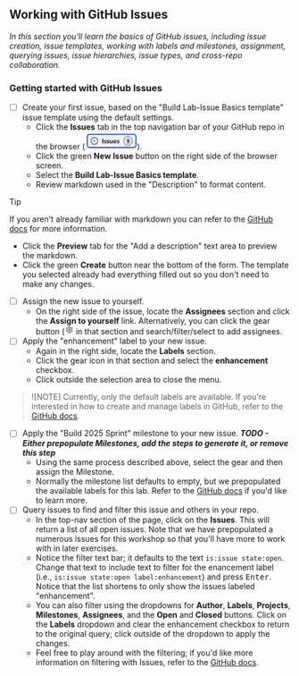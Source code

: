 ## Working with GitHub Issues

_In this section you'll learn the basics of GitHub issues, including issue creation, issue templates, working with labels and milestones, assignment, querying issues, issue hierarchies, issue types, and cross-repo collaboration._

### Getting started with GitHub Issues

- [ ] Create your first issue, based on the "Build Lab-Issue Basics template" issue template using the default settings.
  - Click the **Issues** tab in the top navigation bar of your GitHub repo in the browser (![Issues tab](./images/issues-tab.jpeg)).
  - Click the green **New Issue** button on the right side of the browser screen.
  - Select the **Build Lab-Issue Basics template**.
  - Review markdown used in the "Description" to format content.
> [!TIP]
> If you aren't already familiar with markdown you can refer to the [GitHub docs](https://docs.github.com/en/get-started/writing-on-github/getting-started-with-writing-and-formatting-on-github) for more information.

  - Click the **Preview** tab for the "Add a description" text area to preview the markdown.
  - Click the green **Create** button near the bottom of the form.  The template you selected already had everything filled out so you don't need to make any changes. 
- [ ] Assign the new issue to yourself.
  - On the right side of the issue, locate the **Assignees** section and click the **Assign to yourself** link. Alternatively, you can click the gear button (![Gear button](./images/gear.jpeg) in that section and search/filter/select to add assignees.
- [ ] Apply the "enhancement" label to your new issue.
  - Again in the right side, locate the **Labels** section.
  - Click the gear icon in that section and select the **enhancement** checkbox.
  - Click outside the selection area to close the menu.
> ![NOTE]
> Currently, only the default labels are available.  If you're interested in how to create and manage labels in GitHub, refer to the [GitHub docs](https://docs.github.com/en/issues/using-labels-and-milestones-to-track-work/managing-labels).

- [ ] Apply the "Build 2025 Sprint" milestone to your new issue. ***TODO - Either prepopulate Milestones, add the steps to generate it, or remove this step***
  - Using the same process described above, select the gear and then assign the Milestone.
  - Normally the milestone list defaults to empty, but we prepopulated the available labels for this lab.  Refer to the [GitHub docs](https://docs.github.com/en/issues/using-labels-and-milestones-to-track-work/about-milestones) if you'd like to learn more.
- [ ] Query issues to find and filter this issue and others in your repo.
  - In the top-nav section of the page, click on the **Issues**.  This will return a list of all open issues.  Note that we have prepopulated a numerous issues for this workshop so that you'll have more to work with in later exercises.
  - Notice the filter text bar; it defaults to the text `is:issue state:open`.  Change that text to include text to filter for the enancement label (i.e., `is:issue state:open label:enhancement`) and press <kbd>Enter</kbd>.  Notice that the list shortens to only show the issues labeled "enhancement".
  - You can also filter using the dropdowns for **Author**, **Labels**, **Projects**, **Milestones**, **Assignees**, and the **Open** and **Closed** buttons.  Click on the **Labels** dropdown and clear the enhancement checkbox to return to the original query; click outside of the dropdown to apply the changes.
  - Feel free to play around with the filtering; if you'd like more information on filtering with Issues, refer to the [GitHub docs](https://docs.github.com/en/issues/tracking-your-work-with-issues/using-issues/filtering-and-searching-issues-and-pull-requests).



